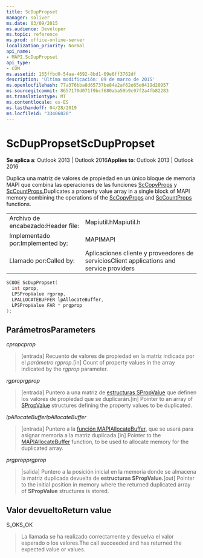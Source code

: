 ```yaml
---
title: ScDupPropset
manager: soliver
ms.date: 03/09/2015
ms.audience: Developer
ms.topic: reference
ms.prod: office-online-server
localization_priority: Normal
api_name:
- MAPI.ScDupPropset
api_type:
- COM
ms.assetid: 165ffbd0-54aa-4692-8bd1-09e6ff3762df
description: 'Última modificación: 09 de marzo de 2015'
ms.openlocfilehash: 77a376bba8d65737be84e2af62e65e0419d20957
ms.sourcegitcommit: 8657170d071f9bcf680aba50b9c07f2a4fb82283
ms.translationtype: MT
ms.contentlocale: es-ES
ms.lasthandoff: 04/28/2019
ms.locfileid: "33406020"
---
```

# <a name="scduppropset"></a><span data-ttu-id="ea729-103">ScDupPropset</span><span class="sxs-lookup"><span data-stu-id="ea729-103">ScDupPropset</span></span>

  
  
<span data-ttu-id="ea729-104">**Se aplica a**: Outlook 2013 | Outlook 2016</span><span class="sxs-lookup"><span data-stu-id="ea729-104">**Applies to**: Outlook 2013 | Outlook 2016</span></span> 
  
<span data-ttu-id="ea729-105">Duplica una matriz de valores de propiedad en un único bloque de memoria MAPI que combina las operaciones de las funciones [ScCopyProps](sccopyprops.md) y [ScCountProps.](sccountprops.md)</span><span class="sxs-lookup"><span data-stu-id="ea729-105">Duplicates a property value array in a single block of MAPI memory combining the operations of the [ScCopyProps](sccopyprops.md) and [ScCountProps](sccountprops.md) functions.</span></span> 
  
|||
|:-----|:-----|
|<span data-ttu-id="ea729-106">Archivo de encabezado:</span><span class="sxs-lookup"><span data-stu-id="ea729-106">Header file:</span></span>  <br/> |<span data-ttu-id="ea729-107">Mapiutil.h</span><span class="sxs-lookup"><span data-stu-id="ea729-107">Mapiutil.h</span></span>  <br/> |
|<span data-ttu-id="ea729-108">Implementado por:</span><span class="sxs-lookup"><span data-stu-id="ea729-108">Implemented by:</span></span>  <br/> |<span data-ttu-id="ea729-109">MAPI</span><span class="sxs-lookup"><span data-stu-id="ea729-109">MAPI</span></span>  <br/> |
|<span data-ttu-id="ea729-110">Llamado por:</span><span class="sxs-lookup"><span data-stu-id="ea729-110">Called by:</span></span>  <br/> |<span data-ttu-id="ea729-111">Aplicaciones cliente y proveedores de servicios</span><span class="sxs-lookup"><span data-stu-id="ea729-111">Client applications and service providers</span></span>  <br/> |
   
```cpp
SCODE ScDupPropset(
  int cprop,
  LPSPropValue rgprop,
  LPALLOCATEBUFFER lpAllocateBuffer,
  LPSPropValue FAR * prgprop
);
```

## <a name="parameters"></a><span data-ttu-id="ea729-112">Parámetros</span><span class="sxs-lookup"><span data-stu-id="ea729-112">Parameters</span></span>

 <span data-ttu-id="ea729-113">_cprop_</span><span class="sxs-lookup"><span data-stu-id="ea729-113">_cprop_</span></span>
  
> <span data-ttu-id="ea729-114">[entrada] Recuento de valores de propiedad en la matriz indicada por el _parámetro rgprop._</span><span class="sxs-lookup"><span data-stu-id="ea729-114">[in] Count of property values in the array indicated by the  _rgprop_ parameter.</span></span> 
    
 <span data-ttu-id="ea729-115">_rgprop_</span><span class="sxs-lookup"><span data-stu-id="ea729-115">_rgprop_</span></span>
  
> <span data-ttu-id="ea729-116">[entrada] Puntero a una matriz de [estructuras SPropValue](spropvalue.md) que definen los valores de propiedad que se duplicarán.</span><span class="sxs-lookup"><span data-stu-id="ea729-116">[in] Pointer to an array of [SPropValue](spropvalue.md) structures defining the property values to be duplicated.</span></span> 
    
 <span data-ttu-id="ea729-117">_lpAllocateBuffer_</span><span class="sxs-lookup"><span data-stu-id="ea729-117">_lpAllocateBuffer_</span></span>
  
> <span data-ttu-id="ea729-118">[entrada] Puntero a la [función MAPIAllocateBuffer,](mapiallocatebuffer.md) que se usará para asignar memoria a la matriz duplicada.</span><span class="sxs-lookup"><span data-stu-id="ea729-118">[in] Pointer to the [MAPIAllocateBuffer](mapiallocatebuffer.md) function, to be used to allocate memory for the duplicated array.</span></span> 
    
 <span data-ttu-id="ea729-119">_prgprop_</span><span class="sxs-lookup"><span data-stu-id="ea729-119">_prgprop_</span></span>
  
> <span data-ttu-id="ea729-120">[salida] Puntero a la posición inicial en la memoria donde se almacena la matriz duplicada devuelta de **estructuras SPropValue.**</span><span class="sxs-lookup"><span data-stu-id="ea729-120">[out] Pointer to the initial position in memory where the returned duplicated array of **SPropValue** structures is stored.</span></span> 
    
## <a name="return-value"></a><span data-ttu-id="ea729-121">Valor devuelto</span><span class="sxs-lookup"><span data-stu-id="ea729-121">Return value</span></span>

<span data-ttu-id="ea729-122">S_OK</span><span class="sxs-lookup"><span data-stu-id="ea729-122">S_OK</span></span> 
  
> <span data-ttu-id="ea729-123">La llamada se ha realizado correctamente y devuelva el valor esperado o los valores.</span><span class="sxs-lookup"><span data-stu-id="ea729-123">The call succeeded and has returned the expected value or values.</span></span>
    

